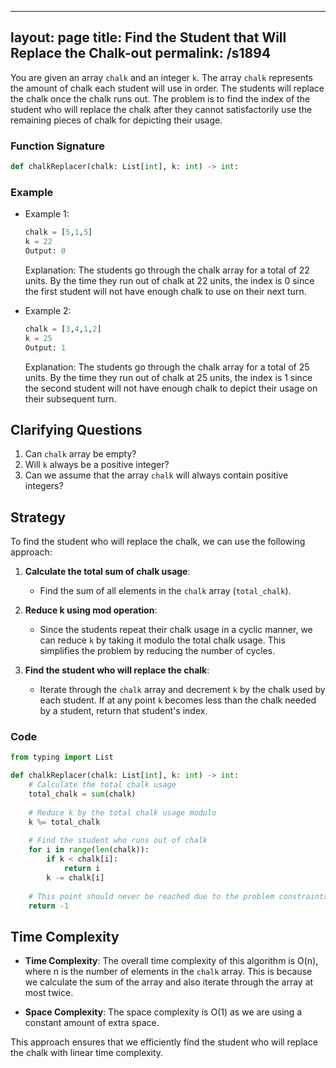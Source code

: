 
---
layout: page
title:  Find the Student that Will Replace the Chalk-out
permalink: /s1894
---

You are given an array `chalk` and an integer `k`. The array `chalk` represents the amount of chalk each student will use in order. The students will replace the chalk once the chalk runs out. The problem is to find the index of the student who will replace the chalk after they cannot satisfactorily use the remaining pieces of chalk for depicting their usage.

### Function Signature
```python
def chalkReplacer(chalk: List[int], k: int) -> int:
```

### Example

- Example 1:
    ```python
    chalk = [5,1,5]
    k = 22
    Output: 0
    ```
    Explanation: The students go through the chalk array for a total of 22 units. By the time they run out of chalk at 22 units, the index is 0 since the first student will not have enough chalk to use on their next turn.

- Example 2:
    ```python
    chalk = [3,4,1,2]
    k = 25
    Output: 1
    ```
    Explanation: The students go through the chalk array for a total of 25 units. By the time they run out of chalk at 25 units, the index is 1 since the second student will not have enough chalk to depict their usage on their subsequent turn.

## Clarifying Questions

1. Can `chalk` array be empty?
2. Will `k` always be a positive integer?
3. Can we assume that the array `chalk` will always contain positive integers?

## Strategy

To find the student who will replace the chalk, we can use the following approach:

1. **Calculate the total sum of chalk usage**:
    - Find the sum of all elements in the `chalk` array (`total_chalk`).

2. **Reduce k using mod operation**:
    - Since the students repeat their chalk usage in a cyclic manner, we can reduce `k` by taking it modulo the total chalk usage. This simplifies the problem by reducing the number of cycles.

3. **Find the student who will replace the chalk**:
    - Iterate through the `chalk` array and decrement `k` by the chalk used by each student. If at any point `k` becomes less than the chalk needed by a student, return that student's index.

### Code

```python
from typing import List

def chalkReplacer(chalk: List[int], k: int) -> int:
    # Calculate the total chalk usage
    total_chalk = sum(chalk)
    
    # Reduce k by the total chalk usage modulo
    k %= total_chalk
    
    # Find the student who runs out of chalk
    for i in range(len(chalk)):
        if k < chalk[i]:
            return i
        k -= chalk[i]
    
    # This point should never be reached due to the problem constraints
    return -1
```

## Time Complexity

- **Time Complexity**: The overall time complexity of this algorithm is O(n), where n is the number of elements in the `chalk` array. This is because we calculate the sum of the array and also iterate through the array at most twice.
  
- **Space Complexity**: The space complexity is O(1) as we are using a constant amount of extra space.

This approach ensures that we efficiently find the student who will replace the chalk with linear time complexity.